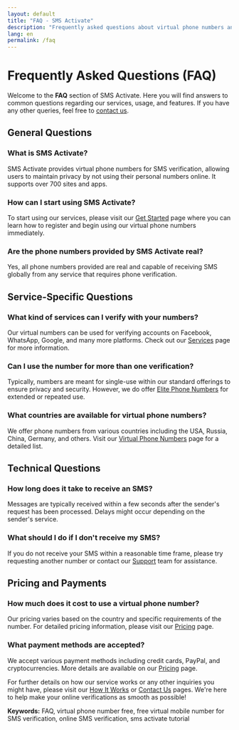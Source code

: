 ```yaml
---
layout: default
title: "FAQ - SMS Activate"
description: "Frequently asked questions about virtual phone numbers and SMS verification services."
lang: en
permalink: /faq
---
```


# Frequently Asked Questions (FAQ)

Welcome to the **FAQ** section of SMS Activate. Here you will find answers to common questions regarding our services, usage, and features. If you have any other queries, feel free to [contact us](/contact).

## General Questions

### What is SMS Activate?
SMS Activate provides virtual phone numbers for SMS verification, allowing users to maintain privacy by not using their personal numbers online. It supports over 700 sites and apps.

### How can I start using SMS Activate?
To start using our services, please visit our [Get Started](/get-started) page where you can learn how to register and begin using our virtual phone numbers immediately.

### Are the phone numbers provided by SMS Activate real?
Yes, all phone numbers provided are real and capable of receiving SMS globally from any service that requires phone verification.

## Service-Specific Questions

### What kind of services can I verify with your numbers?
Our virtual numbers can be used for verifying accounts on Facebook, WhatsApp, Google, and many more platforms. Check out our [Services](/services) page for more information.

### Can I use the number for more than one verification?
Typically, numbers are meant for single-use within our standard offerings to ensure privacy and security. However, we do offer [Elite Phone Numbers](/elite-phone-numbers) for extended or repeated use.

### What countries are available for virtual phone numbers?
We offer phone numbers from various countries including the USA, Russia, China, Germany, and others. Visit our [Virtual Phone Numbers](/virtual-phone-numbers) page for a detailed list.

## Technical Questions

### How long does it take to receive an SMS?
Messages are typically received within a few seconds after the sender's request has been processed. Delays might occur depending on the sender's service.

### What should I do if I don't receive my SMS?
If you do not receive your SMS within a reasonable time frame, please try requesting another number or contact our [Support](/support) team for assistance.

## Pricing and Payments

### How much does it cost to use a virtual phone number?
Our pricing varies based on the country and specific requirements of the number. For detailed pricing information, please visit our [Pricing](/pricing) page.

### What payment methods are accepted?
We accept various payment methods including credit cards, PayPal, and cryptocurrencies. More details are available on our [Pricing](/pricing) page.

For further details on how our service works or any other inquiries you might have, please visit our [How It Works](/how-it-works) or [Contact Us](/contact) pages. We're here to help make your online verifications as smooth as possible!

**Keywords:** FAQ, virtual phone number free, free virtual mobile number for SMS verification, online SMS verification, sms activate tutorial